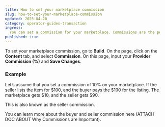 ```yaml
---
title: How to set your marketplace commission
slug: how-to-set-your-marketplace-commission
updated: 2023-04-20
category: operator-guides-transaction
ingress:
  You can set a commission for your marketplace. Commissions are the percentage you get from each transaction that takes place in your marketplace.
published: true
---
```



To set your marketplace commission, go to **Build**. On the page, click on the **Content** tab, and select **Commission**. On this page, input your **Provider Commission (%)** and **Save Changes**.

### Example
Let’s assume that you set a commission of 10% on your marketplace. If the seller lists the item for $100, and the buyer pays the $100 for the listing. The marketplace gets $10, and the seller gets $90. 

This is also known as the seller commission.


You can learn more about the buyer and seller commission here (ATTACH DOC ABOUT Why Commissions are Important).
